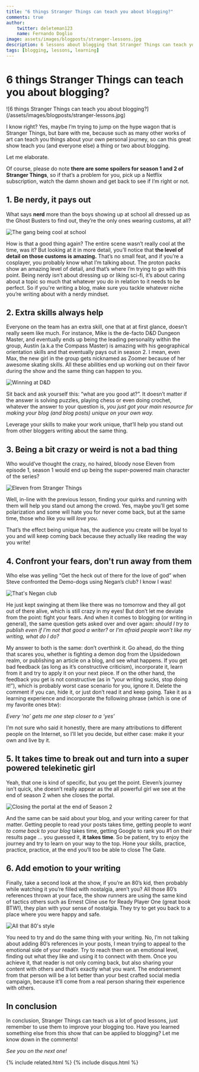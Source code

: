 ```yaml
---
title: "6 things Stranger Things can teach you about blogging?"
comments: true
author:
    twitter: deleteman123
    name: Fernando Doglio
image: assets/images/blogposts/stranger-lessons.jpg
description: 6 lessons about blogging that Stranger Things can teach you, from being cool with being nerdy to fight off your fears, check them out here. 
tags: [blogging, lessons, learning]
---
```




# 6 things Stranger Things can teach you about blogging?
<div class="post-header-img" markdown="1">
![6 things Stranger Things can teach you about blogging?](/assets/images/blogposts/stranger-lessons.jpg)
</div>

I know right? Yes, maybe I’m trying to jump on the hype wagon that is Stranger Things, but bare with me, because such as many other works of art can teach you things about your own personal journey, so can this great show teach you (and everyone else) a thing or two about blogging.

Let me elaborate.

Of course, please do note **there are some spoilers for season 1 and 2 of Stranger Things**, so if that’s a problem for you, pick up a Netflix subscription, watch the damn shown and get back to see if I’m right or not.


## 1. Be nerdy, it pays out

What says **nerd** more than the boys showing up at school all dressed up as the Ghost Busters to find out, they’re the only ones wearing customs, at all?


![The gang being cool at school](/assets/images/blogposts/st-gb.jpg)


How is that a good thing again? The entire scene wasn’t really cool at the time, was it? But looking at it in more detail, you’ll notice that **the level of detail on those customs is amazing.** That’s no small feat, and if you’re a cosplayer, you probably know what I’m talking about. The proton packs show an amazing level of detail, and that’s where I’m trying to go with this point. Being nerdy isn’t about dressing up or liking sci-fi, it’s about caring about a topic so much that whatever you do in relation to it needs to be perfect.  So if you're writing a blog, make sure you tackle whatever niche you’re writing about with a nerdy mindset.


## 2. Extra skills always help

Everyone on the team has an extra skill, one that at at first glance, doesn’t really seem like much. For instance, Mike is the de-facto D&D Dungeon Master, and eventually ends up being the leading personality within the group, Austin (a.k.a the Compass Master) is amazing with his geographical orientation skills and that eventually pays out in season 2. I mean, even Max, the new girl in the group gets nicknamed as Zoomer because of her awesome skating skills. All these abilities end up working out on their favor during the show and the same thing can happen to you.


![Winning at D&D](/assets/images/blogposts/st-dd.jpg)


Sit back and ask yourself this: “what are you good at?”. It doesn’t matter if the answer is solving puzzles, playing chess or even doing crochet, whatever the answer to your question is, *you just got your main resource for making your blog (and blog posts) unique on your own way.*

Leverage your skills to make your work unique, that’ll help you stand out from other bloggers writing about the same thing.


## 3. Being a bit crazy or weird is not a bad thing

Who would’ve thought the crazy, no haired, bloody nose Eleven from episode 1, season 1 would end up being the super-powered main character of the series?

![Eleven from Stranger Things](/assets/images/blogposts/ss-11.jpg)


Well, in-line with the previous lesson, finding your quirks and running with them will help you stand out among the crowd. Yes, maybe you’ll get some polarization  and some will hate you for never come back, but at the same time, those who like you will *love you.* 

That’s the effect being unique has, the audience you create will be loyal to you and will keep coming back because they actually like reading the way you write!


## 4. Confront your fears, don't run away from them 

Who else was yelling “Get the heck out of there for the love of god” when Steve confronted the Demo-dogs using Negan’s club?
I know I was!


![That's Negan club](/assets/images/blogposts/st-fdd.png)


He just kept swinging at them like there was no tomorrow and they all got out of there alive, which is still crazy in my eyes! But don’t let me deviate from the point: fight your fears.
And when it comes to blogging (or writing in general), the same question gets asked over and over again: *should I try to publish even if I’m not that good a writer?* or *I’m afraid people won’t like my writing, what do I do?*

My answer to both is the same: don’t overthink it. Go ahead, do the thing that scares you, whether is fighting a demon dog from the Upsidedown realm, or publishing an article on a blog, and see what happens. If you get bad feedback (as long as it’s constructive criticism), incorporate it, learn from it and try to apply it on your next piece. 
If on the other hand, the feedback you get is not constructive (as in “your writing sucks, stop doing it!”), which is probably worst case scenario for you, ignore it. Delete the comment if you can, hide it, or just don’t read it and keep going. Take it as a learning experience and incorporate the following phrase (which is one of my favorite ones btw):

*Every ‘no’ gets me one step closer to a ‘yes’*

I’m not sure who said it honestly, there are many attributions to different people on the Internet, so I’ll let you decide, but either case: make it your own and live by it.


## 5. It takes time to break out and turn into a super powered telekinetic girl

Yeah, that one is kind of specific, but you get the point. Eleven’s journey isn’t quick, she doesn’t really appear as the all powerful girl we see at the end of season 2 when she closes the portal.


![Closing the portal at the end of Season 2](/assets/images/blogposts/ss-cp.jpg)


And the same can be said about your blog, and your writing career for that matter. Getting people to read your posts takes time, getting people to *want to come back to your blog* takes time, getting Google to rank you #1 on their results page … you guessed it, **it takes time**. So be patient, try to enjoy the journey and try to learn on your way to the top. Hone your skills, practice, practice, practice, at the end you’ll too be able to close The Gate.



## 6. Add emotion to your writing

Finally, take a second look at the show, if you’re an 80’s kid, then probably while watching it you’re filled with nostalgia, aren’t you? All those 80’s references thrown at your face, the show runners are using the same kind of tactics others such as Ernest Cline use for Ready Player One (great book BTW!), they plan with your sense of nostalgia. They try to get you back to a place where you were happy and safe. 


![All that 80's style](/assets/images/blogposts/st-80.jpg)


You need to try and do the same thing with your writing. No, I’m not talking about adding 80’s references in your posts, I mean trying to appeal to the emotional side of your reader. Try to reach them on an emotional level, finding out what they like and using it to connect with them. Once you achieve it, that reader is not only coming back, but also sharing your content with others and that’s exactly what you want. The endorsement from that person will be a lot better than your best crafted social media campaign, because it’ll come from a real person sharing their experience with others.


## In conclusion

In conclusion, Stranger Things can teach us a lot of good lessons, just remember to use them to improve your blogging too. 
Have you learned something else from this show that can be applied to blogging? Let me know down in the comments! 

*See you on the next one!*


<div class="sharethis-inline-share-buttons"></div>
                        
{% include related.html %}
{% include disqus.html %}